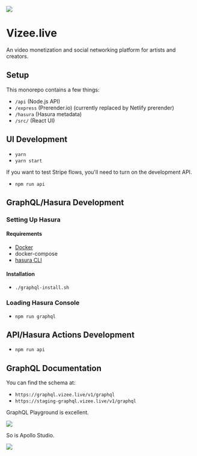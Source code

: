 
![](https://dam-media.s3.amazonaws.com/vizee.png)

# Vizee.live

An video monetization and social networking platform for artists and creators.
## Setup

This monorepo contains a few things:

* `/api` (Node.js API)
* `/express` (Prerender.io) (currently replaced by Netlify prerender)
* `/hasura` (Hasura metadata)
* `/src/` (React UI)

## UI Development

* `yarn`
* `yarn start`

If you want to test Stripe flows, you'll need to turn on the development API.

* `npm run api`

## GraphQL/Hasura Development

### Setting Up Hasura

#### Requirements

* [Docker](https://docs.docker.com/get-docker/)
* docker-compose
* [hasura CLI](https://hasura.io/docs/latest/graphql/core/hasura-cli/install-hasura-cli.html)

#### Installation

* `./graphql-install.sh`

### Loading Hasura Console

* `npm run graphql`

## API/Hasura Actions Development

* `npm run api`

## GraphQL Documentation

You can find the schema at:

* `https://graphql.vizee.live/v1/graphql`
* `https://staging-graphql.vizee.live/v1/graphql`

GraphQL Playground is excellent.

![](https://dam-media.s3.amazonaws.com/graphql-playground.png)

So is Apollo Studio.

![](https://dam-media.s3.amazonaws.com/apollo-studio.png)
